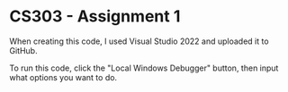 # CS303 - Assignment 1

When creating this code, I used Visual Studio 2022 and uploaded it to GitHub. 

To run this code, click the "Local Windows Debugger" button, then input what options you want to do. 

